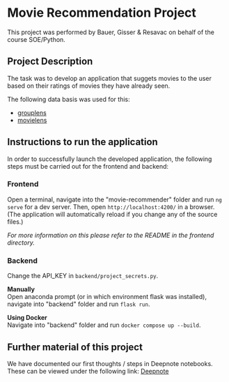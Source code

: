 # Movie Recommendation Project
This project was performed by Bauer, Gisser & Resavac on behalf of the course SOE/Python.

## Project Description
The task was to develop an application that suggets movies to the user based on their ratings of movies they have already seen.

The following data basis was used for this:
* [grouplens](https://grouplens.org/datasets/movielens/25m/)
* [movielens](https://movielens.org/)

## Instructions to run the application
In order to successfully launch the developed application, the following steps must be carried out for the frontend and backend:

### Frontend
Open a terminal, navigate into the "movie-recommender" folder and run `ng serve` for a dev server. Then, open `http://localhost:4200/` in a browser. (The application will automatically reload if you change any of the source files.)

*For more information on this please refer to the README in the frontend directory.*

### Backend
Change the API_KEY in `backend/project_secrets.py`.

**Manually**<br>
Open anaconda prompt (or in which environment flask was installed), navigate into "backend" folder and run `flask run`.</br>

**Using Docker**<br>
Navigate into "backend" folder and run `docker compose up --build`.</br>

## Further material of this project
We have documented our first thoughts / steps in Deepnote notebooks. These can be viewed under the following link: [Deepnote](https://deepnote.com/workspace/fh-dqda-03406136-d2b4-4578-a026-1c3266c20c2e/project/SOEPython-b58ee753-d2eb-4fbf-a7b3-c86711836b6c/notebook/EDA-56e3bf05300541a182576fe8f80cd19b)
